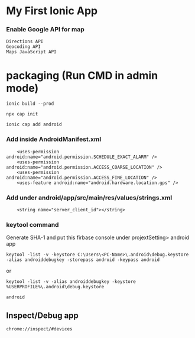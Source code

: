 # My First Ionic App

### Enable Google API for map

```
Directions API
Geocoding API
Maps JavaScript API
```

# packaging (Run CMD in admin mode)

```
ionic build --prod
```

```
npx cap init
```

```
ionic cap add android
```

### Add inside AndroidManifest.xml

```
    <uses-permission android:name="android.permission.SCHEDULE_EXACT_ALARM" />
    <uses-permission android:name="android.permission.ACCESS_COARSE_LOCATION" />
    <uses-permission android:name="android.permission.ACCESS_FINE_LOCATION" />
    <uses-feature android:name="android.hardware.location.gps" />
```

### Add under android/app/src/main/res/values/strings.xml

```
    <string name="server_client_id"></string>
```

### keytool command

Generate SHA-1 and put this firbase console under projextSetting> android app

```
keytool -list -v -keystore C:\Users\<PC-Name>\.android\debug.keystore -alias androiddebugkey -storepass android -keypass android
```

or

```
keytool -list -v -alias androiddebugkey -keystore %USERPROFILE%\.android\debug.keystore
```

```
android
```

## Inspect/Debug app

```
chrome://inspect/#devices
```
